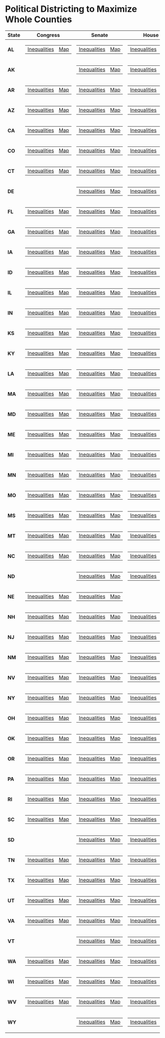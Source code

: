 # **Political Districting to Maximize Whole Counties**

| **State** | **Congress** | **Senate**|**House**|
|----------|----------|----------|----------|
| **AL** |<table><tr><td>[Inequalities](https://github.com/maralshahmizad/Political-Districting-to-Maximize-Whole-Counties/blob/main/src/png/AL_CD_inequalities.png)</td><td>[Map](https://davesredistricting.org/maps#viewmap::56c3a7d2-9b40-4b0b-b29a-babf988c4ee5)</td></tr></table> | <table><tr><td>[Inequalities](https://github.com/maralshahmizad/Political-Districting-to-Maximize-Whole-Counties/blob/main/src/png/AL_SS_inequalities.png)</td><td>[Map](https://davesredistricting.org/maps#viewmap::be550ed0-bd4a-4c9a-acd1-bbade5ec76fa)</td></tr></table>|<table><tr><td> [Inequalities](https://github.com/maralshahmizad/Political-Districting-to-Maximize-Whole-Counties/blob/main/src/png/AL_SH_inequalities.png)</td><td>[Map](https://davesredistricting.org/maps#viewmap::3b11b515-144c-4f78-893c-19a51abc9095)</td></tr></table>|
| **AK** || <table><tr><td>[Inequalities](https://github.com/maralshahmizad/Political-Districting-to-Maximize-Whole-Counties/blob/main/src/png/AK_SS_inequalities.png)</td><td>[Map](https://davesredistricting.org/maps#viewmap::a2f26795-7c40-486a-a0fa-9f8249b14877)</td></tr></table>|<table><tr><td> [Inequalities](https://github.com/maralshahmizad/Political-Districting-to-Maximize-Whole-Counties/blob/main/src/png/AK_SH_inequalities.png)</td><td>[Map](https://davesredistricting.org/maps#viewmap::a94cda71-be5c-4ea3-b5ba-35a4c7c12b7d)</td></tr></table>|
| **AR**|<table><tr><td>[Inequalities](https://github.com/maralshahmizad/Political-Districting-to-Maximize-Whole-Counties/blob/main/src/png/AR_CD_inequalities.png)</td><td>[Map](https://davesredistricting.org/maps#viewmap::005d1438-906e-4f70-bf9b-6da219dad0c1)</td></tr></table> | <table><tr><td>[Inequalities](https://github.com/maralshahmizad/Political-Districting-to-Maximize-Whole-Counties/blob/main/src/png/AR_SS_inequalities.png)</td><td>[Map](https://davesredistricting.org/maps#viewmap::a2c7ab11-bdc5-4a4c-af0d-bd505f1fc777)</td></tr></table>|<table><tr><td> [Inequalities](https://github.com/maralshahmizad/Political-Districting-to-Maximize-Whole-Counties/blob/main/src/png/AR_SH_inequalities.png)</td><td>[Map](https://davesredistricting.org/maps#viewmap::2e220c8a-e401-43b3-99a5-ecdbaf02ed79)</td></tr></table>|
| **AZ**|<table><tr><td>[Inequalities](https://github.com/maralshahmizad/Political-Districting-to-Maximize-Whole-Counties/blob/main/src/png/AZ_CD_inequalities.png)</td><td>[Map](https://davesredistricting.org/maps#viewmap::3129d2f1-697d-431c-938f-1afb0ab8acda)</td></tr></table> | <table><tr><td>[Inequalities](https://github.com/maralshahmizad/Political-Districting-to-Maximize-Whole-Counties/blob/main/src/png/AZ_SS_inequalities.png)</td><td>[Map](https://davesredistricting.org/maps#viewmap::a50dd8cf-f34e-4c74-a906-c42d5e9c521a)</td></tr></table>|<table><tr><td> [Inequalities](https://github.com/maralshahmizad/Political-Districting-to-Maximize-Whole-Counties/blob/main/src/png/AZ_SH_inequalities.png)</td><td>[Map](https://davesredistricting.org/maps#viewmap::00847c9b-505d-499f-9ca2-b0303f85ad1e)</td></tr></table>|
| **CA**|<table><tr><td>[Inequalities](https://github.com/maralshahmizad/Political-Districting-to-Maximize-Whole-Counties/blob/main/src/png/CA_CD_inequalities.png)</td><td>[Map](https://davesredistricting.org/maps#viewmap::ba3b167d-c048-4f3a-b504-15ab338721d6)</td></tr></table> | <table><tr><td>[Inequalities](https://github.com/maralshahmizad/Political-Districting-to-Maximize-Whole-Counties/blob/main/src/png/CA_SS_inequalities.png)</td><td>[Map](https://davesredistricting.org/maps#viewmap::670dcd00-919e-4bdc-8929-c38631672552)</td></tr></table>|<table><tr><td> [Inequalities](https://github.com/maralshahmizad/Political-Districting-to-Maximize-Whole-Counties/blob/main/src/png/CA_SH_inequalities.png)</td><td>[Map](https://davesredistricting.org/maps#viewmap::318ab477-a5d2-44cf-a032-c57c4592a9f6)</td></tr></table>|
| **CO**|<table><tr><td>[Inequalities](https://github.com/maralshahmizad/Political-Districting-to-Maximize-Whole-Counties/blob/main/src/png/CO_CD_inequalities.png)</td><td>[Map](https://davesredistricting.org/maps#viewmap::99bfc8a5-3c12-4a61-b77e-32db6d8212f1)</td></tr></table> | <table><tr><td>[Inequalities](https://github.com/maralshahmizad/Political-Districting-to-Maximize-Whole-Counties/blob/main/src/png/CO_SS_inequalities.png)</td><td>[Map](https://davesredistricting.org/maps#viewmap::7e87577d-fb0b-46e1-8bea-06b95397fe74)</td></tr></table>|<table><tr><td> [Inequalities](https://github.com/maralshahmizad/Political-Districting-to-Maximize-Whole-Counties/blob/main/src/png/CO_SH_inequalities.png)</td><td>[Map](https://davesredistricting.org/maps#viewmap::df71ce70-91c7-4e30-bd4b-d0905f7d0b4a)</td></tr></table>|
| **CT**|<table><tr><td>[Inequalities](https://github.com/maralshahmizad/Political-Districting-to-Maximize-Whole-Counties/blob/main/src/png/CT_CD_inequalities.png)</td><td>[Map](https://davesredistricting.org/maps#viewmap::4e3a813b-6f6f-42ed-96f3-217198c70de0)</td></tr></table> | <table><tr><td>[Inequalities](https://github.com/maralshahmizad/Political-Districting-to-Maximize-Whole-Counties/blob/main/src/png/CT_SS_inequalities.png)</td><td>[Map](https://davesredistricting.org/maps#viewmap::65a83b4b-aa78-47d8-9c80-8a6c3fc4d051)</td></tr></table>|<table><tr><td> [Inequalities](https://github.com/maralshahmizad/Political-Districting-to-Maximize-Whole-Counties/blob/main/src/png/CT_SH_inequalities.png)</td><td>[Map](https://davesredistricting.org/maps#viewmap::519bd313-3626-4ab0-8569-c9017cb9ae9a)</td></tr></table>|
| **DE**| |<table><tr><td>[Inequalities](https://github.com/maralshahmizad/Political-Districting-to-Maximize-Whole-Counties/blob/main/src/png/DE_SS_inequalities.png)</td><td>[Map](https://davesredistricting.org/maps#viewmap::628f5666-0bb7-42f8-970c-feaff2afca4c)</td></tr></table>|<table><tr><td>[Inequalities](https://github.com/maralshahmizad/Political-Districting-to-Maximize-Whole-Counties/blob/main/src/png/DE_SH_inequalities.png)</td><td>[Map](https://davesredistricting.org/maps#viewmap::510198fd-e74c-4ee4-8850-e3f1b3a34a25)</td></tr></table>|
| **FL**|<table><tr><td>[Inequalities](https://github.com/maralshahmizad/Political-Districting-to-Maximize-Whole-Counties/blob/main/src/png/FL_CD_inequalities.png)</td><td>[Map](https://davesredistricting.org/maps#viewmap::c3c14c4e-ea72-4359-9640-d627c912940a)</td></tr></table> | <table><tr><td>[Inequalities](https://github.com/maralshahmizad/Political-Districting-to-Maximize-Whole-Counties/blob/main/src/png/FL_SS_inequalities.png)</td><td>[Map](https://davesredistricting.org/maps#viewmap::bed086d8-ade6-4410-9287-ee58d2a7420d)</td></tr></table>|<table><tr><td> [Inequalities](https://github.com/maralshahmizad/Political-Districting-to-Maximize-Whole-Counties/blob/main/src/png/FL_SH_inequalities.png)</td><td>[Map](https://davesredistricting.org/maps#viewmap::dde3e571-fe54-4f2d-a967-44ac1a44d850)</td></tr></table>|
| **GA**|<table><tr><td>[Inequalities](https://github.com/maralshahmizad/Political-Districting-to-Maximize-Whole-Counties/blob/main/src/png/GA_CD_inequalities.png)</td><td>[Map](https://davesredistricting.org/maps#viewmap::22c386fc-7d6b-45b9-91b8-ef8ae122fb9b)</td></tr></table> | <table><tr><td>[Inequalities](https://github.com/maralshahmizad/Political-Districting-to-Maximize-Whole-Counties/blob/main/src/png/GA_SS_inequalities.png)</td><td>[Map](https://davesredistricting.org/maps#viewmap::2d946600-8f12-4718-bd60-75b139f7968e)</td></tr></table>|<table><tr><td> [Inequalities](https://github.com/maralshahmizad/Political-Districting-to-Maximize-Whole-Counties/blob/main/src/png/GA_SH_inequalities.png)</td><td>[Map](https://davesredistricting.org/maps#viewmap::182f53e0-a4ea-4952-9c21-2818726e35ec)</td></tr></table>|
| **IA**|<table><tr><td>[Inequalities](https://github.com/maralshahmizad/Political-Districting-to-Maximize-Whole-Counties/blob/main/src/png/IA_CD_inequalities.png)</td><td>[Map](https://davesredistricting.org/maps#viewmap::ac66d138-acce-403b-a01d-ae480692eafa)</td></tr></table> | <table><tr><td>[Inequalities](https://github.com/maralshahmizad/Political-Districting-to-Maximize-Whole-Counties/blob/main/src/png/IA_SS_inequalities.png)</td><td>[Map](https://davesredistricting.org/maps#viewmap::e33c7505-99a0-481f-bdbf-bfdd6e3d2b9d)</td></tr></table>|<table><tr><td> [Inequalities](https://github.com/maralshahmizad/Political-Districting-to-Maximize-Whole-Counties/blob/main/src/png/IA_SH_inequalities.png)</td><td>[Map](https://davesredistricting.org/maps#viewmap::17cda185-a079-4f45-9ac4-7a14b778ecda)</td></tr></table>|
| **ID**|<table><tr><td>[Inequalities](https://github.com/maralshahmizad/Political-Districting-to-Maximize-Whole-Counties/blob/main/src/png/ID_CD_inequalities.png)</td><td>[Map](https://davesredistricting.org/maps#viewmap::184eb7b8-8b88-4b95-8956-b2c0a9f26f0a)</td></tr></table> | <table><tr><td>[Inequalities](https://github.com/maralshahmizad/Political-Districting-to-Maximize-Whole-Counties/blob/main/src/png/ID_SS_inequalities.png)</td><td>[Map](https://davesredistricting.org/maps#viewmap::0729760d-7411-4735-912c-21a6dc7effd3)</td></tr></table>|<table><tr><td> [Inequalities](https://github.com/maralshahmizad/Political-Districting-to-Maximize-Whole-Counties/blob/main/src/png/ID_SH_inequalities.png)</td><td>[Map](https://davesredistricting.org/maps#viewmap::1a965009-03e6-4686-a69d-ed8ad7988c90)</td></tr></table>|
| **IL**|<table><tr><td>[Inequalities](https://github.com/maralshahmizad/Political-Districting-to-Maximize-Whole-Counties/blob/main/src/png/IL_CD_inequalities.png)</td><td>[Map](https://davesredistricting.org/maps#viewmap::fbefb814-d7c3-40ac-aae5-e4f10251739e)</td></tr></table> | <table><tr><td>[Inequalities](https://github.com/maralshahmizad/Political-Districting-to-Maximize-Whole-Counties/blob/main/src/png/IL_SS_inequalities.png)</td><td>[Map](https://davesredistricting.org/maps#viewmap::ed61351e-fa36-43e7-9a6a-e67fb424924e)</td></tr></table>|<table><tr><td> [Inequalities](https://github.com/maralshahmizad/Political-Districting-to-Maximize-Whole-Counties/blob/main/src/png/IL_SH_inequalities.png)</td><td>[Map](https://davesredistricting.org/maps#viewmap::c525db54-32cb-43a3-88e4-545a84bbd7c8)</td></tr></table>|
| **IN**|<table><tr><td>[Inequalities](https://github.com/maralshahmizad/Political-Districting-to-Maximize-Whole-Counties/blob/main/src/png/IN_CD_inequalities.png)</td><td>[Map](https://davesredistricting.org/maps#viewmap::cb405903-df96-4229-b547-32e1c8a884cf)</td></tr></table> | <table><tr><td>[Inequalities](https://github.com/maralshahmizad/Political-Districting-to-Maximize-Whole-Counties/blob/main/src/png/IN_SS_inequalities.png)</td><td>[Map](https://davesredistricting.org/maps#viewmap::b40b5e59-8a1f-4148-a08f-716039af4d8e)</td></tr></table>|<table><tr><td> [Inequalities](https://github.com/maralshahmizad/Political-Districting-to-Maximize-Whole-Counties/blob/main/src/png/IN_SH_inequalities.png)</td><td>[Map](https://davesredistricting.org/maps#viewmap::ef852e75-5e97-498e-b7e2-60c534ff4e86)</td></tr></table>|
| **KS**|<table><tr><td>[Inequalities](https://github.com/maralshahmizad/Political-Districting-to-Maximize-Whole-Counties/blob/main/src/png/KS_CD_inequalities.png)</td><td>[Map](https://davesredistricting.org/maps#viewmap::08d6d8e5-7749-4edd-9294-ec734b38831b)</td></tr></table> | <table><tr><td>[Inequalities](https://github.com/maralshahmizad/Political-Districting-to-Maximize-Whole-Counties/blob/main/src/png/KS_SS_inequalities.png)</td><td>[Map](https://davesredistricting.org/maps#viewmap::bfaf3f02-019b-4a5b-b2a4-2dc68072efcc)</td></tr></table>|<table><tr><td> [Inequalities](https://github.com/maralshahmizad/Political-Districting-to-Maximize-Whole-Counties/blob/main/src/png/KS_SH_inequalities.png)</td><td>[Map](https://davesredistricting.org/maps#viewmap::16102f7a-6295-4f3f-9c37-15e3fe855faa)</td></tr></table>|
| **KY**|<table><tr><td>[Inequalities](https://github.com/maralshahmizad/Political-Districting-to-Maximize-Whole-Counties/blob/main/src/png/KY_CD_inequalities.png)</td><td>[Map](https://davesredistricting.org/maps#viewmap::d1fc5bc7-fe29-4719-962d-dbe57bd4962d)</td></tr></table> | <table><tr><td>[Inequalities](https://github.com/maralshahmizad/Political-Districting-to-Maximize-Whole-Counties/blob/main/src/png/KY_SS_inequalities.png)</td><td>[Map](https://davesredistricting.org/maps#viewmap::ba8e745c-d524-4bf7-8923-f8f77970cbee)</td></tr></table>|<table><tr><td> [Inequalities](https://github.com/maralshahmizad/Political-Districting-to-Maximize-Whole-Counties/blob/main/src/png/KY_SH_inequalities.png)</td><td>[Map](https://davesredistricting.org/maps#viewmap::bbe2a45e-e682-4355-9e61-746962decd54)</td></tr></table>|
| **LA**|<table><tr><td>[Inequalities](https://github.com/maralshahmizad/Political-Districting-to-Maximize-Whole-Counties/blob/main/src/png/LA_CD_inequalities.png)</td><td>[Map](https://davesredistricting.org/maps#viewmap::af688954-5aa1-4c7b-a2f8-39716457793d)</td></tr></table> | <table><tr><td>[Inequalities](https://github.com/maralshahmizad/Political-Districting-to-Maximize-Whole-Counties/blob/main/src/png/LA_SS_inequalities.png)</td><td>[Map](https://davesredistricting.org/maps#viewmap::6a3cd6b3-ac41-4d15-9076-fb9fbe4ca383)</td></tr></table>|<table><tr><td> [Inequalities](https://github.com/maralshahmizad/Political-Districting-to-Maximize-Whole-Counties/blob/main/src/png/LA_SH_inequalities.png)</td><td>[Map](https://davesredistricting.org/maps#viewmap::e5c29399-454f-48bf-96aa-8eb346cbd67c)</td></tr></table>|
| **MA**|<table><tr><td>[Inequalities](https://github.com/maralshahmizad/Political-Districting-to-Maximize-Whole-Counties/blob/main/src/png/MA_CD_inequalities.png)</td><td>[Map](https://davesredistricting.org/maps#viewmap::8cac24ca-c074-4e6b-87cf-33d44b44a225)</td></tr></table> | <table><tr><td>[Inequalities](https://github.com/maralshahmizad/Political-Districting-to-Maximize-Whole-Counties/blob/main/src/png/MA_SS_inequalities.png)</td><td>[Map](https://davesredistricting.org/maps#viewmap::10180bb4-ac4d-4c94-bc06-56f790f5de79)</td></tr></table>|<table><tr><td> [Inequalities](https://github.com/maralshahmizad/Political-Districting-to-Maximize-Whole-Counties/blob/main/src/png/MA_SH_inequalities.png)</td><td>[Map](https://davesredistricting.org/maps#viewmap::183610cc-62ab-4e2b-82b8-2c0fe21df4e0)</td></tr></table>|
| **MD**|<table><tr><td>[Inequalities](https://github.com/maralshahmizad/Political-Districting-to-Maximize-Whole-Counties/blob/main/src/png/MD_CD_inequalities.png)</td><td>[Map](https://davesredistricting.org/maps#viewmap::eaa96e48-c451-4c26-a80b-89ef1b7ee7a2)</td></tr></table> | <table><tr><td>[Inequalities](https://github.com/maralshahmizad/Political-Districting-to-Maximize-Whole-Counties/blob/main/src/png/MD_SS_inequalities.png)</td><td>[Map](https://davesredistricting.org/maps#viewmap::07da4c24-ea7d-46b9-ace2-dcd0886c0593)</td></tr></table>|<table><tr><td> [Inequalities](https://github.com/maralshahmizad/Political-Districting-to-Maximize-Whole-Counties/blob/main/src/png/MD_SH_inequalities.png)</td><td>[Map](https://davesredistricting.org/maps#viewmap::bc86949a-c20d-4433-9c8a-fb46a3be6e2c)</td></tr></table>|
| **ME**|<table><tr><td>[Inequalities](https://github.com/maralshahmizad/Political-Districting-to-Maximize-Whole-Counties/blob/main/src/png/ME_CD_inequalities.png)</td><td>[Map]()</td></tr></table> | <table><tr><td>[Inequalities](https://github.com/maralshahmizad/Political-Districting-to-Maximize-Whole-Counties/blob/main/src/png/ME_SS_inequalities.png)</td><td>[Map]()</td></tr></table>|<table><tr><td> [Inequalities](https://github.com/maralshahmizad/Political-Districting-to-Maximize-Whole-Counties/blob/main/src/png/ME_SH_inequalities.png)</td><td>[Map]()</td></tr></table>|
| **MI**|<table><tr><td>[Inequalities](https://github.com/maralshahmizad/Political-Districting-to-Maximize-Whole-Counties/blob/main/src/png/MI_CD_inequalities.png)</td><td>[Map]()</td></tr></table> | <table><tr><td>[Inequalities](https://github.com/maralshahmizad/Political-Districting-to-Maximize-Whole-Counties/blob/main/src/png/MI_SS_inequalities.png)</td><td>[Map]()</td></tr></table>|<table><tr><td> [Inequalities](https://github.com/maralshahmizad/Political-Districting-to-Maximize-Whole-Counties/blob/main/src/png/MI_SH_inequalities.png)</td><td>[Map]()</td></tr></table>|
| **MN**|<table><tr><td>[Inequalities](https://github.com/maralshahmizad/Political-Districting-to-Maximize-Whole-Counties/blob/main/src/png/MN_CD_inequalities.png)</td><td>[Map]()</td></tr></table> | <table><tr><td>[Inequalities](https://github.com/maralshahmizad/Political-Districting-to-Maximize-Whole-Counties/blob/main/src/png/MN_SS_inequalities.png)</td><td>[Map]()</td></tr></table>|<table><tr><td> [Inequalities](https://github.com/maralshahmizad/Political-Districting-to-Maximize-Whole-Counties/blob/main/src/png/MN_SH_inequalities.png)</td><td>[Map]()</td></tr></table>|
| **MO**|<table><tr><td>[Inequalities](https://github.com/maralshahmizad/Political-Districting-to-Maximize-Whole-Counties/blob/main/src/png/MO_CD_inequalities.png)</td><td>[Map]()</td></tr></table> | <table><tr><td>[Inequalities](https://github.com/maralshahmizad/Political-Districting-to-Maximize-Whole-Counties/blob/main/src/png/MO_SS_inequalities.png)</td><td>[Map]()</td></tr></table>|<table><tr><td> [Inequalities](https://github.com/maralshahmizad/Political-Districting-to-Maximize-Whole-Counties/blob/main/src/png/MO_SH_inequalities.png)</td><td>[Map]()</td></tr></table>|
| **MS**|<table><tr><td>[Inequalities](https://github.com/maralshahmizad/Political-Districting-to-Maximize-Whole-Counties/blob/main/src/png/MS_CD_inequalities.png)</td><td>[Map]()</td></tr></table> | <table><tr><td>[Inequalities](https://github.com/maralshahmizad/Political-Districting-to-Maximize-Whole-Counties/blob/main/src/png/MS_SS_inequalities.png)</td><td>[Map]()</td></tr></table>|<table><tr><td> [Inequalities](https://github.com/maralshahmizad/Political-Districting-to-Maximize-Whole-Counties/blob/main/src/png/MS_SH_inequalities.png)</td><td>[Map]()</td></tr></table>|
| **MT**|<table><tr><td>[Inequalities](https://github.com/maralshahmizad/Political-Districting-to-Maximize-Whole-Counties/blob/main/src/png/MT_CD_inequalities.png)</td><td>[Map]()</td></tr></table> | <table><tr><td>[Inequalities](https://github.com/maralshahmizad/Political-Districting-to-Maximize-Whole-Counties/blob/main/src/png/MT_SS_inequalities.png)</td><td>[Map]()</td></tr></table>|<table><tr><td>[Inequalities](https://github.com/maralshahmizad/Political-Districting-to-Maximize-Whole-Counties/blob/main/src/png/MT_SH_inequalities.png)</td><td>[Map]()</td></tr></table>|
| **NC**|<table><tr><td>[Inequalities](https://github.com/maralshahmizad/Political-Districting-to-Maximize-Whole-Counties/blob/main/src/png/NC_CD_inequalities.png)</td><td>[Map]()</td></tr></table> | <table><tr><td>[Inequalities](https://github.com/maralshahmizad/Political-Districting-to-Maximize-Whole-Counties/blob/main/src/png/NC_SS_inequalities.png)</td><td>[Map]()</td></tr></table>|<table><tr><td>[Inequalities](https://github.com/maralshahmizad/Political-Districting-to-Maximize-Whole-Counties/blob/main/src/png/NC_SH_inequalities.png)</td><td>[Map]()</td></tr></table>|
| **ND**|| <table><tr><td>[Inequalities](https://github.com/maralshahmizad/Political-Districting-to-Maximize-Whole-Counties/blob/main/src/png/ND_SS_inequalities.png)</td><td>[Map]()</td></tr></table>|<table><tr><td>[Inequalities](https://github.com/maralshahmizad/Political-Districting-to-Maximize-Whole-Counties/blob/main/src/png/ND_SH_inequalities.png)</td><td>[Map]()</td></tr></table>|
| **NE**|<table><tr><td>[Inequalities](https://github.com/maralshahmizad/Political-Districting-to-Maximize-Whole-Counties/blob/main/src/png/NE_CD_inequalities.png)</td><td>[Map]()</td></tr></table> | <table><tr><td>[Inequalities](https://github.com/maralshahmizad/Political-Districting-to-Maximize-Whole-Counties/blob/main/src/png/NE_SS_inequalities.png)</td><td>[Map]()</td></tr></table>||
| **NH**|<table><tr><td>[Inequalities](https://github.com/maralshahmizad/Political-Districting-to-Maximize-Whole-Counties/blob/main/src/png/NH_CD_inequalities.png)</td><td>[Map]()</td></tr></table> | <table><tr><td>[Inequalities](https://github.com/maralshahmizad/Political-Districting-to-Maximize-Whole-Counties/blob/main/src/png/NH_SS_inequalities.png)</td><td>[Map]()</td></tr></table>|<table><tr><td>[Inequalities](https://github.com/maralshahmizad/Political-Districting-to-Maximize-Whole-Counties/blob/main/src/png/NH_SH_inequalities.png)</td><td>[Map]()</td></tr></table>|
| **NJ**|<table><tr><td>[Inequalities](https://github.com/maralshahmizad/Political-Districting-to-Maximize-Whole-Counties/blob/main/src/png/NJ_CD_inequalities.png)</td><td>[Map]()</td></tr></table> | <table><tr><td>[Inequalities](https://github.com/maralshahmizad/Political-Districting-to-Maximize-Whole-Counties/blob/main/src/png/NJ_SS_inequalities.png)</td><td>[Map]()</td></tr></table>|<table><tr><td>[Inequalities](https://github.com/maralshahmizad/Political-Districting-to-Maximize-Whole-Counties/blob/main/src/png/NJ_SH_inequalities.png)</td><td>[Map]()</td></tr></table>|
| **NM**|<table><tr><td>[Inequalities](https://github.com/maralshahmizad/Political-Districting-to-Maximize-Whole-Counties/blob/main/src/png/NM_CD_inequalities.png)</td><td>[Map]()</td></tr></table> | <table><tr><td>[Inequalities](https://github.com/maralshahmizad/Political-Districting-to-Maximize-Whole-Counties/blob/main/src/png/NM_SS_inequalities.png)</td><td>[Map]()</td></tr></table>|<table><tr><td>[Inequalities](https://github.com/maralshahmizad/Political-Districting-to-Maximize-Whole-Counties/blob/main/src/png/NM_SH_inequalities.png)</td><td>[Map]()</td></tr></table>|
| **NV**|<table><tr><td>[Inequalities](https://github.com/maralshahmizad/Political-Districting-to-Maximize-Whole-Counties/blob/main/src/png/NV_CD_inequalities.png)</td><td>[Map]()</td></tr></table> | <table><tr><td>[Inequalities](https://github.com/maralshahmizad/Political-Districting-to-Maximize-Whole-Counties/blob/main/src/png/NV_SS_inequalities.png)</td><td>[Map]()</td></tr></table>|<table><tr><td>[Inequalities](https://github.com/maralshahmizad/Political-Districting-to-Maximize-Whole-Counties/blob/main/src/png/NV_SH_inequalities.png)</td><td>[Map]()</td></tr></table>|
| **NY**|<table><tr><td>[Inequalities](https://github.com/maralshahmizad/Political-Districting-to-Maximize-Whole-Counties/blob/main/src/png/NY_CD_inequalities.png)</td><td>[Map]()</td></tr></table> | <table><tr><td>[Inequalities](https://github.com/maralshahmizad/Political-Districting-to-Maximize-Whole-Counties/blob/main/src/png/NY_SS_inequalities.png)</td><td>[Map]()</td></tr></table>|<table><tr><td>[Inequalities](https://github.com/maralshahmizad/Political-Districting-to-Maximize-Whole-Counties/blob/main/src/png/NY_SH_inequalities.png)</td><td>[Map]()</td></tr></table>|
| **OH**|<table><tr><td>[Inequalities](https://github.com/maralshahmizad/Political-Districting-to-Maximize-Whole-Counties/blob/main/src/png/OH_CD_inequalities.png)</td><td>[Map]()</td></tr></table> | <table><tr><td>[Inequalities](https://github.com/maralshahmizad/Political-Districting-to-Maximize-Whole-Counties/blob/main/src/png/OH_SS_inequalities.png)</td><td>[Map]()</td></tr></table>|<table><tr><td>[Inequalities](https://github.com/maralshahmizad/Political-Districting-to-Maximize-Whole-Counties/blob/main/src/png/OH_SH_inequalities.png)</td><td>[Map]()</td></tr></table>|
| **OK**|<table><tr><td>[Inequalities](https://github.com/maralshahmizad/Political-Districting-to-Maximize-Whole-Counties/blob/main/src/png/OK_CD_inequalities.png)</td><td>[Map]()</td></tr></table> | <table><tr><td>[Inequalities](https://github.com/maralshahmizad/Political-Districting-to-Maximize-Whole-Counties/blob/main/src/png/OK_SS_inequalities.png)</td><td>[Map]()</td></tr></table>|<table><tr><td>[Inequalities](https://github.com/maralshahmizad/Political-Districting-to-Maximize-Whole-Counties/blob/main/src/png/OK_SH_inequalities.png)</td><td>[Map]()</td></tr></table>|
| **OR**|<table><tr><td>[Inequalities](https://github.com/maralshahmizad/Political-Districting-to-Maximize-Whole-Counties/blob/main/src/png/OR_CD_inequalities.png)</td><td>[Map]()</td></tr></table> | <table><tr><td>[Inequalities](https://github.com/maralshahmizad/Political-Districting-to-Maximize-Whole-Counties/blob/main/src/png/OR_SS_inequalities.png)</td><td>[Map]()</td></tr></table>|<table><tr><td>[Inequalities](https://github.com/maralshahmizad/Political-Districting-to-Maximize-Whole-Counties/blob/main/src/png/OR_SH_inequalities.png)</td><td>[Map]()</td></tr></table>|
| **PA**|<table><tr><td>[Inequalities](https://github.com/maralshahmizad/Political-Districting-to-Maximize-Whole-Counties/blob/main/src/png/PA_CD_inequalities.png)</td><td>[Map]()</td></tr></table> | <table><tr><td>[Inequalities](https://github.com/maralshahmizad/Political-Districting-to-Maximize-Whole-Counties/blob/main/src/png/PA_SS_inequalities.png)</td><td>[Map]()</td></tr></table>|<table><tr><td>[Inequalities](https://github.com/maralshahmizad/Political-Districting-to-Maximize-Whole-Counties/blob/main/src/png/PA_SS_inequalities.png)</td><td>[Map]()</td></tr></table>|
| **RI**|<table><tr><td>[Inequalities](https://github.com/maralshahmizad/Political-Districting-to-Maximize-Whole-Counties/blob/main/src/png/RI_CD_inequalities.png)</td><td>[Map]()</td></tr></table> | <table><tr><td>[Inequalities](https://github.com/maralshahmizad/Political-Districting-to-Maximize-Whole-Counties/blob/main/src/png/RI_SS_inequalities.png)</td><td>[Map]()</td></tr></table>|<table><tr><td>[Inequalities](https://github.com/maralshahmizad/Political-Districting-to-Maximize-Whole-Counties/blob/main/src/png/RI_SH_inequalities.png)</td><td>[Map]()</td></tr></table>|
| **SC**|<table><tr><td>[Inequalities](https://github.com/maralshahmizad/Political-Districting-to-Maximize-Whole-Counties/blob/main/src/png/SC_CD_inequalities.png)</td><td>[Map]()</td></tr></table> | <table><tr><td>[Inequalities](https://github.com/maralshahmizad/Political-Districting-to-Maximize-Whole-Counties/blob/main/src/png/SC_SS_inequalities.png)</td><td>[Map]()</td></tr></table>|<table><tr><td>[Inequalities](https://github.com/maralshahmizad/Political-Districting-to-Maximize-Whole-Counties/blob/main/src/png/SC_SH_inequalities.png)</td><td>[Map]()</td></tr></table>|
| **SD**| | <table><tr><td>[Inequalities](https://github.com/maralshahmizad/Political-Districting-to-Maximize-Whole-Counties/blob/main/src/png/SD_SS_inequalities.png)</td><td>[Map]()</td></tr></table>|<table><tr><td>[Inequalities](https://github.com/maralshahmizad/Political-Districting-to-Maximize-Whole-Counties/blob/main/src/png/SD_SH_inequalities.png)</td><td>[Map]()</td></tr></table>|
| **TN**|<table><tr><td>[Inequalities](https://github.com/maralshahmizad/Political-Districting-to-Maximize-Whole-Counties/blob/main/src/png/TN_CD_inequalities.png)</td><td>[Map]()</td></tr></table> | <table><tr><td>[Inequalities](https://github.com/maralshahmizad/Political-Districting-to-Maximize-Whole-Counties/blob/main/src/png/TN_SS_inequalities.png)</td><td>[Map]()</td></tr></table>|<table><tr><td>[Inequalities](https://github.com/maralshahmizad/Political-Districting-to-Maximize-Whole-Counties/blob/main/src/png/TN_SH_inequalities.png)</td><td>[Map]()</td></tr></table>|
| **TX**|<table><tr><td>[Inequalities](https://github.com/maralshahmizad/Political-Districting-to-Maximize-Whole-Counties/blob/main/src/png/TX_CD_inequalities.png)</td><td>[Map]()</td></tr></table> | <table><tr><td>[Inequalities](https://github.com/maralshahmizad/Political-Districting-to-Maximize-Whole-Counties/blob/main/src/png/TX_SS_inequalities.png)</td><td>[Map]()</td></tr></table>|<table><tr><td>[Inequalities](https://github.com/maralshahmizad/Political-Districting-to-Maximize-Whole-Counties/blob/main/src/png/TX_SH_inequalities.png)</td><td>[Map]()</td></tr></table>|
| **UT**|<table><tr><td>[Inequalities](https://github.com/maralshahmizad/Political-Districting-to-Maximize-Whole-Counties/blob/main/src/png/UT_CD_inequalities.png)</td><td>[Map]()</td></tr></table> | <table><tr><td>[Inequalities](https://github.com/maralshahmizad/Political-Districting-to-Maximize-Whole-Counties/blob/main/src/png/UT_SS_inequalities.png)</td><td>[Map]()</td></tr></table>|<table><tr><td>[Inequalities](https://github.com/maralshahmizad/Political-Districting-to-Maximize-Whole-Counties/blob/main/src/png/UT_SH_inequalities.png)</td><td>[Map]()</td></tr></table>|
| **VA**|<table><tr><td>[Inequalities](https://github.com/maralshahmizad/Political-Districting-to-Maximize-Whole-Counties/blob/main/src/png/VA_CD_inequalities.png)</td><td>[Map]()</td></tr></table> | <table><tr><td>[Inequalities](https://github.com/maralshahmizad/Political-Districting-to-Maximize-Whole-Counties/blob/main/src/png/VA_SS_inequalities.png)</td><td>[Map]()</td></tr></table>|<table><tr><td>[Inequalities](https://github.com/maralshahmizad/Political-Districting-to-Maximize-Whole-Counties/blob/main/src/png/VA_SH_inequalities.png)</td><td>[Map]()</td></tr></table>|
| **VT**|| <table><tr><td>[Inequalities](https://github.com/maralshahmizad/Political-Districting-to-Maximize-Whole-Counties/blob/main/src/png/VT_SS_inequalities.png)</td><td>[Map]()</td></tr></table>|<table><tr><td>[Inequalities](https://github.com/maralshahmizad/Political-Districting-to-Maximize-Whole-Counties/blob/main/src/png/VT_SH_inequalities.png)</td><td>[Map]()</td></tr></table>|
| **WA**|<table><tr><td>[Inequalities](https://github.com/maralshahmizad/Political-Districting-to-Maximize-Whole-Counties/blob/main/src/png/WA_CD_inequalities.png)</td><td>[Map]()</td></tr></table> | <table><tr><td>[Inequalities](https://github.com/maralshahmizad/Political-Districting-to-Maximize-Whole-Counties/blob/main/src/png/WA_SS_inequalities.png)</td><td>[Map]()</td></tr></table>|<table><tr><td>[Inequalities](https://github.com/maralshahmizad/Political-Districting-to-Maximize-Whole-Counties/blob/main/src/png/WA_SH_inequalities.png)</td><td>[Map]()</td></tr></table>|
| **WI**|<table><tr><td>[Inequalities](https://github.com/maralshahmizad/Political-Districting-to-Maximize-Whole-Counties/blob/main/src/png/WI_CD_inequalities.png)</td><td>[Map]()</td></tr></table> | <table><tr><td>[Inequalities](https://github.com/maralshahmizad/Political-Districting-to-Maximize-Whole-Counties/blob/main/src/png/WI_SS_inequalities.png)</td><td>[Map]()</td></tr></table>|<table><tr><td>[Inequalities](https://github.com/maralshahmizad/Political-Districting-to-Maximize-Whole-Counties/blob/main/src/png/WI_SH_inequalities.png)</td><td>[Map]()</td></tr></table>|
| **WV**|<table><tr><td>[Inequalities](https://github.com/maralshahmizad/Political-Districting-to-Maximize-Whole-Counties/blob/main/src/png/WV_CD_inequalities.png)</td><td>[Map]()</td></tr></table> | <table><tr><td>[Inequalities](https://github.com/maralshahmizad/Political-Districting-to-Maximize-Whole-Counties/blob/main/src/png/WV_SS_inequalities.png)</td><td>[Map]()</td></tr></table>|<table><tr><td>[Inequalities](https://github.com/maralshahmizad/Political-Districting-to-Maximize-Whole-Counties/blob/main/src/png/WV_SH_inequalities.png)</td><td>[Map]()</td></tr></table>|
| **WY**| | <table><tr><td>[Inequalities](https://github.com/maralshahmizad/Political-Districting-to-Maximize-Whole-Counties/blob/main/src/png/WY_SS_inequalities.png)</td><td>[Map]()</td></tr></table>|<table><tr><td>[Inequalities](https://github.com/maralshahmizad/Political-Districting-to-Maximize-Whole-Counties/blob/main/src/png/WY_SH_inequalities.png)</td><td>[Map]()</td></tr></table>|

